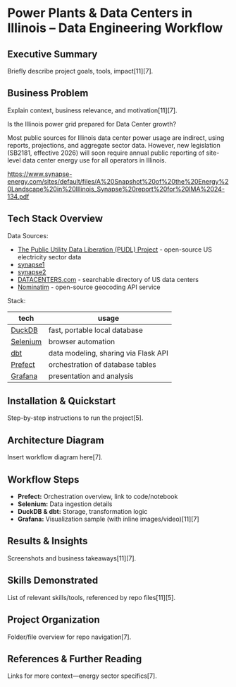 # Power Plants & Data Centers in Illinois – Data Engineering Workflow

## Executive Summary

Briefly describe project goals, tools, impact[11][7].

## Business Problem

Explain context, business relevance, and motivation[11][7].

Is the Illinois power grid prepared for Data Center growth?

Most public sources for Illinois data center power usage are indirect, using reports, projections, and aggregate sector data. However, new legislation (SB2181, effective 2026) will soon require annual public reporting of site-level data center energy use for all operators in Illinois.

https://www.synapse-energy.com/sites/default/files/A%20Snapshot%20of%20the%20Energy%20Landscape%20in%20Illinois_Synapse%20report%20for%20IMA%2024-134.pdf

## Tech Stack Overview

Data Sources:

- [The Public Utility Data Liberation (PUDL) Project](https://catalyst.coop/pudl/) - open-source US electricity sector data
- [synapse1](https://www.synapse-energy.com/forecasting-energy-demand-and-policy-impacts-illinois)
- [synapse2](https://www.synapse-energy.com/risks-rapid-data-center-load-growth-illinois)
- [DATACENTERS.com](https://www.datacenters.com/) - searchable directory of US data centers
- [Nominatim](https://nominatim.org/) - open-source geocoding API service

Stack:

| tech                                  | usage                                |
| ------------------------------------- | ------------------------------------ |
| [DuckDB](https://duckdb.org/)         | fast, portable local database        |
| [Selenium](https://www.selenium.dev/) | browser automation                   |
| [dbt](https://www.getdbt.com/)        | data modeling, sharing via Flask API |
| [Prefect](https://www.prefect.io/)    | orchestration of database tables     |
| [Grafana](https://grafana.com/)       | presentation and analysis            |

## Installation & Quickstart

Step-by-step instructions to run the project[5].

## Architecture Diagram

Insert workflow diagram here[7].

## Workflow Steps

- **Prefect:** Orchestration overview, link to code/notebook
- **Selenium:** Data ingestion details
- **DuckDB & dbt:** Storage, transformation logic
- **Grafana:** Visualization sample (with inline images/video)[11][7]

## Results & Insights

Screenshots and business takeaways[11][7].

## Skills Demonstrated

List of relevant skills/tools, referenced by repo files[11][5].

## Project Organization

Folder/file overview for repo navigation[7].

## References & Further Reading

Links for more context—energy sector specifics[7].
